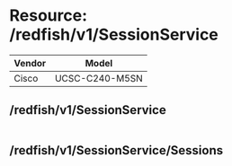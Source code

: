 # Resource: /redfish/v1/SessionService

Vendor | Model
--- | ---
Cisco | UCSC-C240-M5SN

## /redfish/v1/SessionService

```
```

## /redfish/v1/SessionService/Sessions

```
```

